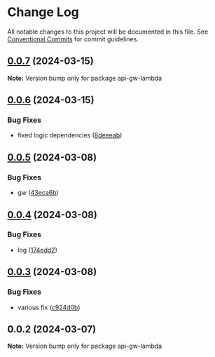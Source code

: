 # Change Log

All notable changes to this project will be documented in this file.
See [Conventional Commits](https://conventionalcommits.org) for commit guidelines.

## [0.0.7](https://github.com/Iustin-Burlacu/monorepo-aws-lambda-lerna/compare/v0.0.6...v0.0.7) (2024-03-15)

**Note:** Version bump only for package api-gw-lambda





## [0.0.6](https://github.com/Iustin-Burlacu/monorepo-aws-lambda-lerna/compare/v0.0.5...v0.0.6) (2024-03-15)


### Bug Fixes

* fixed logic dependencies ([8deeeab](https://github.com/Iustin-Burlacu/monorepo-aws-lambda-lerna/commit/8deeeab358a041f052e0111493de1f238e7b9979))





## [0.0.5](https://github.com/Iustin-Burlacu/monorepo-aws-lambda-lerna/compare/v0.0.4...v0.0.5) (2024-03-08)


### Bug Fixes

* gw ([43eca6b](https://github.com/Iustin-Burlacu/monorepo-aws-lambda-lerna/commit/43eca6b4eece307b5185306017f2d9b820e8df70))





## [0.0.4](https://github.com/Iustin-Burlacu/monorepo-aws-lambda-lerna/compare/v0.0.3...v0.0.4) (2024-03-08)


### Bug Fixes

* log ([174edd2](https://github.com/Iustin-Burlacu/monorepo-aws-lambda-lerna/commit/174edd2eba326c13c1fc6c43095540de3f6ce2eb))





## [0.0.3](https://github.com/Iustin-Burlacu/monorepo-aws-lambda-lerna/compare/v0.0.2...v0.0.3) (2024-03-08)


### Bug Fixes

* various fix ([c924d0b](https://github.com/Iustin-Burlacu/monorepo-aws-lambda-lerna/commit/c924d0bbf09f96619dd8a6b715307afe4080cc52))





## 0.0.2 (2024-03-07)

**Note:** Version bump only for package api-gw-lambda
